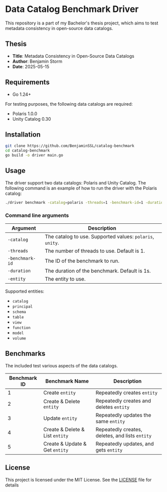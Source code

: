 # Data Catalog Benchmark Driver

This repository is a part of my Bachelor's thesis project, which aims to test metadata consistency in open-source data catalogs.


## Thesis
- **Title**: Metadata Consistency in Open-Source Data Catalogs
- **Author**: Benjamin Storm
- **Date**: 2025-05-15

## Requirements
- Go 1.24+

For testing purposes, the following data catalogs are required:
- Polaris 1.0.0
- Unity Catalog 0.30


## Installation
```bash
git clone https://github.com/BenjaminSSL/catalog-benchmark
cd catalog-benchmark
go build -o driver main.go
```

## Usage
The driver support two data catalogs: Polaris and Unity Catalog. The following command is an example of how to run the driver with the Polaris catalog:
```bash
./driver benchmark -catalog=polaris -threads=1 -benchmark-id=1 -duration=1s -entity=catalog
```

### Command line arguments
| Argument        | Description        |
|-----------------|--------------------|
| `-catalog`      | The catalog to use. Supported values: `polaris`, `unity`. |
| `-threads`      | The number of threads to use. Default is 1. |
| `-benchmark-id` | The ID of the benchmark to run. |
| `-duration`     | The duration of the benchmark. Default is 1s. |
| `-entity`       | The entity to use. |

Supported entities:
- `catalog`
- `principal`
- `schema`
- `table`
- `view`
- `function`
- `model`
- `volume`


## Benchmarks
The included test various aspects of the data catalogs.

| Benchmark ID | Benchmark Name         | Description                                     |
|--------------|------------------------|-------------------------------------------------|
| 1            | Create `entity`        | Repeatedly creates `entity`                     |
| 2            | Create & Delete `entity` | Repeatedly creates and deletes `entity`         |
| 3            | Update `entity` | Repeatedly updates the same `entity`            |
| 4            | Create & Delete & List `entity` | Repeatedly creates, deletes, and lists `entity` |
| 5            | Create & Update & Get `entity` | Repeatedly updates, and gets `entity`           |



## License
This project is licensed under the MIT License. See the [LICENSE](LICENSE) file for details
